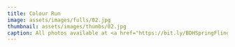 ```yaml
---
title: Colour Run
image: assets/images/fulls/02.jpg
thumbnail: assets/images/thumbs/02.jpg
caption: All photos available at <a href="https://bit.ly/BDHSpringFling"
---
```

